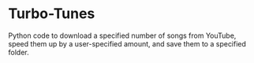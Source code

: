 # Turbo-Tunes
Python code to download a specified number of songs from YouTube, speed them up by a user-specified amount, and save them to a specified folder.
